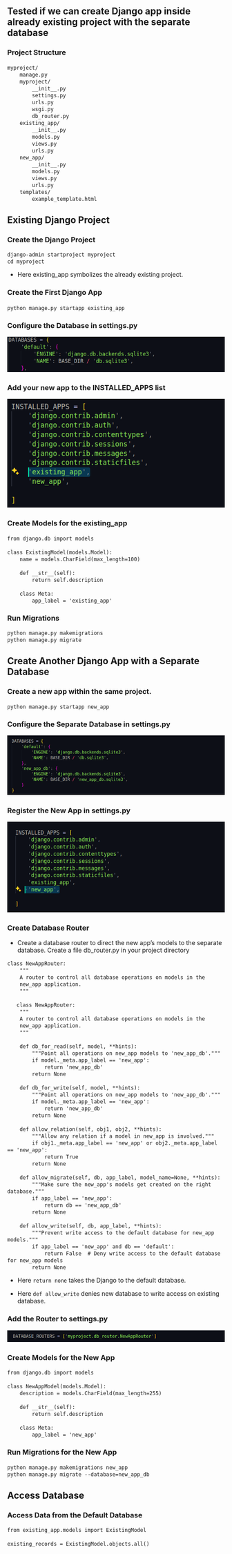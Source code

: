## Tested if we can create Django app inside already existing project with the separate database 

### Project Structure
```
myproject/
    manage.py
    myproject/
        __init__.py
        settings.py
        urls.py
        wsgi.py
        db_router.py
    existing_app/
        __init__.py
        models.py
        views.py
        urls.py
    new_app/
        __init__.py
        models.py
        views.py
        urls.py
    templates/
        example_template.html
```
## Existing Django Project

### Create the Django Project 
```
django-admin startproject myproject
cd myproject
```
- Here existing_app symbolizes the already existing project.

### Create the First Django App

`python manage.py startapp existing_app`

### Configure the Database in settings.py

![alt text](image-6.png)

### Add your new app to the INSTALLED_APPS list

![alt text](image-7.png)

### Create Models for the existing_app 
```
from django.db import models

class ExistingModel(models.Model):
    name = models.CharField(max_length=100)

    def __str__(self):
        return self.description
    
    class Meta:
        app_label = 'existing_app'
```

### Run Migrations
```
python manage.py makemigrations
python manage.py migrate
```
## Create Another Django App with a Separate Database

### Create a new app within the same project.
```
python manage.py startapp new_app
```
### Configure the Separate Database in settings.py

![alt text](image-8.png)

### Register the New App in settings.py

![alt text](image-9.png)

### Create Database Router

- Create a database router to direct the new app’s models to the separate database. Create a file db_router.py in your project directory 

```
class NewAppRouter:
    """
    A router to control all database operations on models in the
    new_app application.
    """

   class NewAppRouter:
    """
    A router to control all database operations on models in the
    new_app application.
    """

    def db_for_read(self, model, **hints):
        """Point all operations on new_app models to 'new_app_db'."""
        if model._meta.app_label == 'new_app':
            return 'new_app_db'
        return None  

    def db_for_write(self, model, **hints):
        """Point all operations on new_app models to 'new_app_db'."""
        if model._meta.app_label == 'new_app':
            return 'new_app_db'
        return None 

    def allow_relation(self, obj1, obj2, **hints):
        """Allow any relation if a model in new_app is involved."""
        if obj1._meta.app_label == 'new_app' or obj2._meta.app_label == 'new_app':
            return True
        return None  

    def allow_migrate(self, db, app_label, model_name=None, **hints):
        """Make sure the new_app's models get created on the right database."""
        if app_label == 'new_app':
            return db == 'new_app_db'
        return None 

    def allow_write(self, db, app_label, **hints):
        """Prevent write access to the default database for new_app models."""
        if app_label == 'new_app' and db == 'default':
            return False  # Deny write access to the default database for new_app models
        return None

```

- Here `return none` takes the Django to the default database.

- Here `def allow_write` denies new database to write access on existing database.

### Add the Router to settings.py

![alt text](image-10.png)

### Create Models for the New App

```
from django.db import models

class NewAppModel(models.Model):
    description = models.CharField(max_length=255)

    def __str__(self):
        return self.description
    
    class Meta:
        app_label = 'new_app'
```

### Run Migrations for the New App 
```
python manage.py makemigrations new_app
python manage.py migrate --database=new_app_db
```

## Access Database

### Access Data from the Default Database
```
from existing_app.models import ExistingModel

existing_records = ExistingModel.objects.all()
```